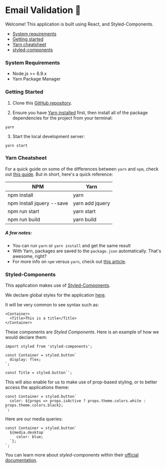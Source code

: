 # Email Validation :email:

Welcome! This application is built using React, and Styled-Components.

- [System requirements](https://github.com/JesseNoseworthy/email-validation#system-requirements)
- [Getting started](https://github.com/JesseNoseworthy/email-validation#getting-started)
- [Yarn cheatsheet](https://github.com/JesseNoseworthy/email-validation#yarn-cheatsheet)
- [styled-components](https://github.com/JesseNoseworthy/email-validation#styled-components)

### System Requirements

- Node.js >= 6.9.x
- Yarn Package Manager

### Getting Started

1. Clone this [GitHub repository](https://github.com/JesseNoseworthy/email-validation). 

2. Ensure you have [Yarn installed](https://yarnpkg.com/en/docs/instal) first, then install all of the package dependencies for the project from your terminal:

```
yarn
```

3. Start the local development server:

```
yarn start
```

### Yarn Cheatsheet

For a quick guide on some of the differences between `yarn` and `npm`, check out [this guide](https://yarnpkg.com/lang/en/docs/migrating-from-npm/#toc-cli-commands-comparison). But in short, here's a quick reference:

| NPM                       | Yarn                  |
|---------------------------|-----------------------|
| npm install               |  yarn || yarn install |
| npm install jquery --save | yarn add jquery       |
| npm run start             | yarn start            |
| npm run build             | yarn build            |

##### A few notes:
- You can run `yarn` or `yarn install` and get the same result
- With Yarn, packages are saved to the `package.json` automatically. That's awesome, right?
- For more info on `npm` versus `yarn`, check out [this article](https://scotch.io/tutorials/yarn-package-manager-an-improvement-over-npm).

### Styled-Components

This application makes use of [Styled-Components](https://github.com/styled-components/styled-components). 

We declare global styles for the application [here](https://github.com/JesseNoseworthy/email-validation/blob/master/src/app/globalStyles.js).

It will be very common to see syntax such as:

```
<Container>
  <Title>This is a title</Title>
</Container>
``` 

These components are _Styled Components_. Here is an example of how we would declare them:

```
import styled from 'styled-components';

const Container = styled.button`
  display: flex;
`;

const Title = styled.button``;

```

This will also enable for us to make use of prop-based styling, or to better access the applications theme:

```
const Container = styled.button`
  color: ${props => props.isActive ? props.theme.colors.white : props.theme.colors.black};
`;

```

Here are our media queries:

```
const Container = styled.button`
  ${media.desktop`
     color: blue;
  `};
`;

```

You can learn more about _styled-components_ within their [official documentation](https://www.styled-components.com).
